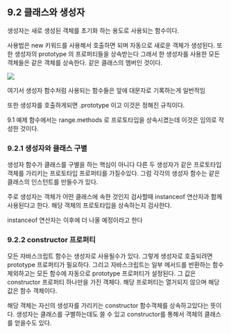 ## 9.2 클래스와 생성자

생성자는 새로 생성된 객체를 초기화 하는 용도로 사용되는 함수이다. 

사용법은 new 키워드를 사용해서 호출하면 되며 자동으로 새로운 객체가 생성된다. 
또한 생성자의 prototype 의 프로퍼티들을 상속받는다
그래서 한 생성자를 사용한 모든 객체들은 같은 객체를 상속한다. 
같은 클래스의 멤버인 것이다.

![](https://images.velog.io/images/dear_sopi9211/post/5372443e-ce22-4598-b200-19a655f28480/%E1%84%89%E1%85%B3%E1%84%8F%E1%85%B3%E1%84%85%E1%85%B5%E1%86%AB%E1%84%89%E1%85%A3%E1%86%BA%202020-11-12%20%E1%84%8B%E1%85%A9%E1%84%92%E1%85%AE%204.15.04.png)

여기서 생성자 함수처럼 사용되는 함수들은 앞에 대문자로 기록하는게 일반적임

또한 생성자를 호출하게되면 .prototype 이고 이것은 정해진 규칙이다.

9.1 예제 함수에서는 range.methods 로 프로토타입을 상속시켰는데 이것은 임의로 작성한 것이다.

### 9.2.1 생성자와 클래스 구별

생성자 함수가 클래스를 구별을 하는 핵심이 아니다 
다른 두 생성자가 같은 프로토타입 객체를 가리키는 프로토타입 프로퍼티를 가질수있다.
그럼 각각의 생성자 함수는 같은 클래스의 인스턴트를 만들수가 있다.

주로 생성자는 객체가 어떤 클래스에 속한 것인지 검사할때 instanceof 연산자과 함께 사용된다고 한다.
해당 객체의 프로토타입을 상속하는지 검사한다. 

instanceof 연산자는 이후에 더 나올 예정이라고 한다

### 9.2.2 constructor 프로퍼티

모든 자바스크립트 함수는 생성자로 사용될수가 있다. 그렇게 생성자로 호출되려면 prototype 프로퍼티가 필요하다. 
그리고 자바스크립트는 일부 메서드를 반환하는 함수 제외하고는 모든 함수에 자동으로 prototype 프로퍼티가 설정된다. 
그 값은 constructor 프로퍼티 하나만을 가진 객체다. 해당 프로퍼티는 열거되지 않으며 해당 값은 함수 객체이다.

해당 객체는 자신의 생성자를 가리키는 constructor 함수객체를 상속하고있다는 뜻이다.
생성자는 클래스를 구별하는데도 쓸 수 있고 constructor를 통해서 객체의 클래스를 얻을수도 있다.

